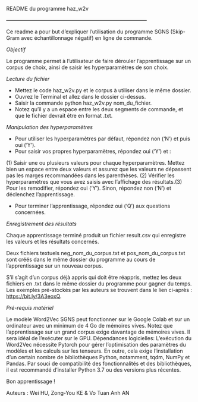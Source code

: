 README du programme haz_w2v


———————————————————————————

Ce readme a pour but d’expliquer l’utilisation du programme SGNS (Skip-Gram avec échantillonnage négatif) en ligne de commande. 

_Objectif_ 

Le programme permet à l’utilisateur de faire dérouler l’apprentissage sur un corpus de choix, ainsi de saisir les hyperparamètres de son choix. 

_Lecture du fichier_

- Mettez le code haz_w2v.py et le corpus à utiliser dans le même dossier.
- Ouvrez le Terminal et allez dans le dossier ci-dessus.
- Saisir la commande python haz_w2v.py nom_du_fichier. 
- Notez qu’il y a un espace entre les deux segments de commande, et que le fichier devrait être en format .txt. 

_Manipulation des hyperparamètres_ 

- Pour utiliser les hyperparamètres par défaut, répondez non (‘N’) et puis oui (‘Y’).
- Pour saisir vos propres hyperparamètres, répondez oui (‘Y’) et :
    
(1)	Saisir une ou plusieurs valeurs pour chaque hyperparamètres. Mettez bien un espace entre deux valeurs et assurez que les valeurs ne dépassent pas les marges recommandées dans les parenthèses. 
(2)	Vérifier les hyperparamètres que vous avez saisis avec l’affichage des résultats.(3)	Pour les remodifier, répondez oui (‘Y’). Sinon, répondez non (‘N’) et déclenchez l’apprentissage.

- Pour terminer l’apprentissage, répondez oui (‘Q’) aux questions concernées.

_Enregistrement des résultats_

Chaque apprentissage terminé produit un fichier result.csv qui enregistre 
les valeurs et les résultats concernés. 

Deux fichiers textuels neg_nom_du_corpus.txt et pos_nom_du_corpus.txt sont créés dans le même dossier du programme au cours de l’apprentissage sur un nouveau corpus.

S’il s’agit d’un corpus déjà appris qui doit être réappris, mettez les deux fichiers en .txt dans le même dossier du programme pour gagner du temps. Les exemples pré-stockés par les auteurs se trouvent dans le lien ci-après : https://bit.ly/3A3eoxQ. 

_Pré-requis matériel_ 

Le modèle Word2Vec SGNS peut fonctionner sur le Google Colab et sur un ordinateur avec un minimum de 4 Go de mémoires vives. Notez que l’apprentissage sur un grand corpus exige davantage de mémoires vives. Il sera idéal de l’exécuter sur le GPU. Dépendances logicielles: L’exécution du Word2Vec nécessite Pytorch pour gérer l’optimisation des paramètres du modèles et les calculs sur les tenseurs. En outre, cela exige l’installation d’un certain nombre de bibliothèques Python, notamment, tqdm, NumPy et Pandas. Par souci de compatibilité des fonctionnalités et des bibliothèques, il est recommandé d’installer Python 3.7 ou des versions plus récentes. 

Bon apprentissage !

Auteurs : Wei HU, Zong-You KE & Vo Tuan Anh AN
